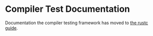 # Compiler Test Documentation

Documentation the compiler testing framework has moved to
[the rustc guide](https://rust-lang.github.io/rustc-guide/tests/intro.html).
